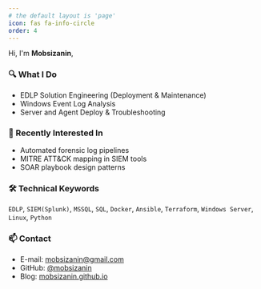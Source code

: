```yaml
---
# the default layout is 'page'
icon: fas fa-info-circle
order: 4
---
```


Hi, I'm **Mobsizanin**,

### 🔍 What I Do
- EDLP Solution Engineering (Deployment & Maintenance)
- Windows Event Log Analysis
- Server and Agent Deploy & Troubleshooting

### 🧠 Recently Interested In
- Automated forensic log pipelines
- MITRE ATT&CK mapping in SIEM tools
- SOAR playbook design patterns

### 🛠 Technical Keywords
`EDLP`, `SIEM(Splunk)`, `MSSQL`, `SQL`, `Docker`, `Ansible`, `Terraform`, `Windows Server`, `Linux`, `Python`

### 📫 Contact
- E-mail: mobsizanin@gmail.com
- GitHub: [@mobsizanin](https://github.com/mobsizanin)
- Blog: [mobsizanin.github.io](https://mobsizanin.github.io)
